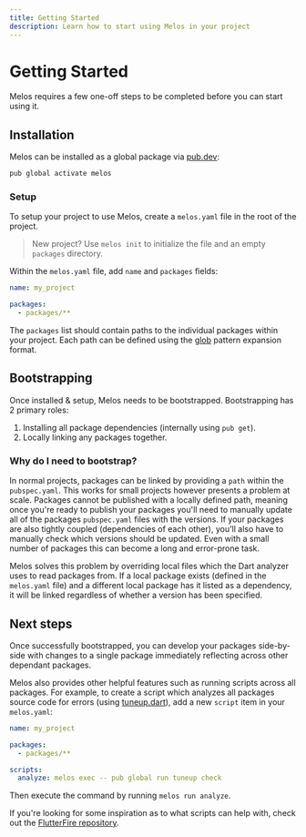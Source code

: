 ```yaml
---
title: Getting Started
description: Learn how to start using Melos in your project
---
```

# Getting Started

Melos requires a few one-off steps to be completed before you can start using it.

## Installation

Melos can be installed as a global package via [pub.dev](https://pub.dev/):

```bash
pub global activate melos
```

### Setup

To setup your project to use Melos, create a `melos.yaml` file in the root of the project.

> New project? Use `melos init` to initialize the file and an empty `packages` directory.

Within the `melos.yaml` file, add `name` and `packages` fields:

```yaml
name: my_project

packages:
  - packages/**
```

The `packages` list should contain paths to the individual packages within your project. Each path
can be defined using the [glob](https://docs.python.org/3/library/glob.html) pattern expansion format.

## Bootstrapping

Once installed & setup, Melos needs to be bootstrapped. Bootstrapping has 2 primary roles:

1. Installing all package dependencies (internally using `pub get`).
2. Locally linking any packages together.

### Why do I need to bootstrap?

In normal projects, packages can be linked by providing a `path` within the `pubspec.yaml`. This works for small
projects however presents a problem at scale. Packages cannot be published with a locally defined path, meaning
once you're ready to publish your packages you'll need to manually update all of the packages `pubspec.yaml` files
with the versions. If your packages are also tightly coupled (dependencies of each other), you'll also have to manually
check which versions should be updated. Even with a small number of packages this can become a long and error-prone task.

Melos solves this problem by overriding local files which the Dart analyzer uses to read packages from. If a local package
exists (defined in the `melos.yaml` file) and a different local package has it listed as a dependency, it will be linked
regardless of whether a version has been specified.

## Next steps

Once successfully bootstrapped, you can develop your packages side-by-side with changes to a single package immediately reflecting
across other dependant packages. 

Melos also provides other helpful features such as running scripts across all packages. For example, to create a script which analyzes
all packages source code for errors (using [tuneup.dart](https://pub.dev/packages/tuneup)), add a new `script` item in your `melos.yaml`:

```yaml
name: my_project

packages:
  - packages/**

scripts:
  analyze: melos exec -- pub global run tuneup check
```

Then execute the command by running `melos run analyze`.

If you're looking for some inspiration as to what scripts can help with, check out the
[FlutterFire repository](https://github.com/FirebaseExtended/flutterfire/blob/master/melos.yaml).